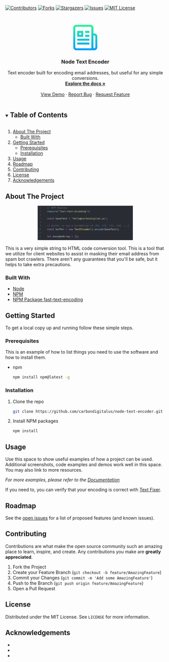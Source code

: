 <!--
*** Thanks for checking out the Best-README-Template. If you have a suggestion
*** that would make this better, please fork the repo and create a pull request
*** or simply open an issue with the tag "enhancement".
*** Thanks again! Now go create something AMAZING! :D
***
***
***
*** To avoid retyping too much info. Do a search and replace for the following:
*** carbondigitalus, node-text-encoder, carbondigitalus, email, project_title, project_description
-->



<!-- PROJECT SHIELDS -->
<!--
*** I'm using markdown "reference style" links for readability.
*** Reference links are enclosed in brackets [ ] instead of parentheses ( ).
*** See the bottom of this document for the declaration of the reference variables
*** for contributors-url, forks-url, etc. This is an optional, concise syntax you may use.
*** https://www.markdownguide.org/basic-syntax/#reference-style-links
-->
[![Contributors][contributors-shield]][contributors-url]
[![Forks][forks-shield]][forks-url]
[![Stargazers][stars-shield]][stars-url]
[![Issues][issues-shield]][issues-url]
[![MIT License][license-shield]][license-url]



<!-- PROJECT LOGO -->
<br />
<p align="center">
  <a href="https://github.com/carbondigitalus/node-text-encoder">
    <img src="images/logo.png" alt="Logo" width="80" height="80">
  </a>

  <h3 align="center">Node Text Encoder</h3>

  <p align="center">
    Text encoder built for encoding email addresses, but useful for any simple conversions.
    <br />
    <a href="https://github.com/carbondigitalus/node-text-encoder"><strong>Explore the docs »</strong></a>
    <br />
    <br />
    <a href="https://github.com/carbondigitalus/node-text-encoder">View Demo</a>
    ·
    <a href="https://github.com/carbondigitalus/node-text-encoder/issues">Report Bug</a>
    ·
    <a href="https://github.com/carbondigitalus/node-text-encoder/issues">Request Feature</a>
  </p>
</p>



<!-- TABLE OF CONTENTS -->
<details open="open">
  <summary><h2 style="display: inline-block">Table of Contents</h2></summary>
  <ol>
    <li>
      <a href="#about-the-project">About The Project</a>
      <ul>
        <li><a href="#built-with">Built With</a></li>
      </ul>
    </li>
    <li>
      <a href="#getting-started">Getting Started</a>
      <ul>
        <li><a href="#prerequisites">Prerequisites</a></li>
        <li><a href="#installation">Installation</a></li>
      </ul>
    </li>
    <li><a href="#usage">Usage</a></li>
    <li><a href="#roadmap">Roadmap</a></li>
    <li><a href="#contributing">Contributing</a></li>
    <li><a href="#license">License</a></li>
    <li><a href="#acknowledgements">Acknowledgements</a></li>
  </ol>
</details>



<!-- ABOUT THE PROJECT -->
## About The Project

<p align="center">
  <img src="images/screenshot-variable.png" alt="screenshot code" width="300">
</p>

This is a very simple string to HTML code conversion tool. This is a tool that we utilize for client websites to assist in masking their email address from spam bot crawlers. There aren't any guarantees that you'll be safe, but it helps to take extra precautions.


### Built With

* [Node](https://nodejs.org)
* [NPM](https://www.npmjs.com/)
* [NPM Package fast-text-encoding](https://www.npmjs.com/package/fast-text-encoding)



<!-- GETTING STARTED -->
## Getting Started

To get a local copy up and running follow these simple steps.

### Prerequisites

This is an example of how to list things you need to use the software and how to install them.
* npm
  ```sh
  npm install npm@latest -g
  ```

### Installation

1. Clone the repo
   ```sh
   git clone https://github.com/carbondigitalus/node-text-encoder.git
   ```
2. Install NPM packages
   ```sh
   npm install
   ```



<!-- USAGE EXAMPLES -->
## Usage

Use this space to show useful examples of how a project can be used. Additional screenshots, code examples and demos work well in this space. You may also link to more resources.

_For more examples, please refer to the [Documentation](https://example.com)_

If you need to, you can verify that your encoding is correct with [Text Fixer](https://www.textfixer.com/html/html-to-text.php).

<!-- ROADMAP -->
## Roadmap

See the [open issues](https://github.com/carbondigitalus/node-text-encoder/issues) for a list of proposed features (and known issues).



<!-- CONTRIBUTING -->
## Contributing

Contributions are what make the open source community such an amazing place to learn, inspire, and create. Any contributions you make are **greatly appreciated**.

1. Fork the Project
2. Create your Feature Branch (`git checkout -b feature/AmazingFeature`)
3. Commit your Changes (`git commit -m 'Add some AmazingFeature'`)
4. Push to the Branch (`git push origin feature/AmazingFeature`)
5. Open a Pull Request



<!-- LICENSE -->
## License

Distributed under the MIT License. See `LICENSE` for more information.


<!-- ACKNOWLEDGEMENTS -->
## Acknowledgements

* []()
* []()
* []()

<!-- MARKDOWN LINKS & IMAGES -->
<!-- https://www.markdownguide.org/basic-syntax/#reference-style-links -->
[contributors-shield]: https://img.shields.io/github/contributors/carbondigitalus/repo.svg?style=for-the-badge
[contributors-url]: https://github.com/carbondigitalus/node-text-encoder/graphs/contributors
[forks-shield]: https://img.shields.io/github/forks/carbondigitalus/repo.svg?style=for-the-badge
[forks-url]: https://github.com/carbondigitalus/node-text-encoder/network/members
[stars-shield]: https://img.shields.io/github/stars/carbondigitalus/repo.svg?style=for-the-badge
[stars-url]: https://github.com/carbondigitalus/node-text-encoder/stargazers
[issues-shield]: https://img.shields.io/github/issues/carbondigitalus/repo.svg?style=for-the-badge
[issues-url]: https://github.com/carbondigitalus/node-text-encoder/issues
[license-shield]: https://img.shields.io/github/license/carbondigitalus/repo.svg?style=for-the-badge
[license-url]: https://github.com/carbondigitalus/node-text-encoder/blob/master/LICENSE.txt
[linkedin-shield]: https://img.shields.io/badge/-LinkedIn-black.svg?style=for-the-badge&logo=linkedin&colorB=555
[linkedin-url]: https://linkedin.com/in/carbondigitalus
